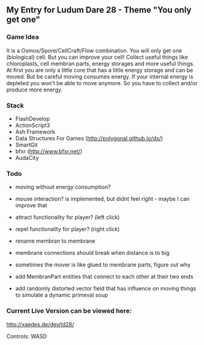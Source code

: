 

My Entry for Ludum Dare 28 - Theme "You only get one" 
-------------------------

### Game Idea

It is a Osmos/Spore/CellCraft/Flow combination.
You will only get one (biological) cell.
But you can improve your cell!
Collect useful things like chloroplasts, cell membran parts, energy storages and more useful things.
At first you are only a little core that has a little energy storage and can be moved. But be careful 
moving consumes energy. If your internal energy is depleted you won't be able to move anymore.
So you have to collect and/or produce more energy.


### Stack

* FlashDevelop
* ActionScript3
* Ash Framework
* Data Structures For Games (http://polygonal.github.io/ds/)
* SmartGit
* bfxr (http://www.bfxr.net/)
* AudaCity

### Todo
* moving without energy consumption?
* mouse interaction? is implemented, but didnt feel right - maybe I can improve that
* attract functionality for player? (left click)
* repel functionality for player? (right click)

* rename membran to membrane
* membrane connections should break when distance is to big
* sometimes the mover is like glued to membrane parts, figure out why


* add MembranPart entities that connect to each other at their two ends

* add randomly distorted vector field that has influence on moving things to simulate a dynamic primeval soup

### Current Live Version can be viewed here:

http://xaedes.de/dev/ld28/
	
Controls: WASD